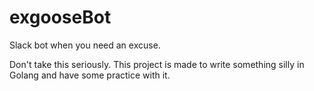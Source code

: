 # exgooseBot
Slack bot when you need an excuse.

Don't take this seriously. This project is made to write something silly in Golang and have some practice with it.
